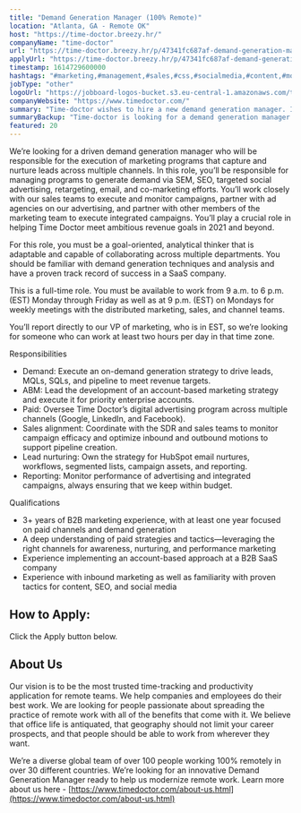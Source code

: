 ```yaml
---
title: "Demand Generation Manager (100% Remote)"
location: "Atlanta, GA - Remote OK"
host: "https://time-doctor.breezy.hr/"
companyName: "time-doctor"
url: "https://time-doctor.breezy.hr/p/47341fc687af-demand-generation-manager-100-remote"
applyUrl: "https://time-doctor.breezy.hr/p/47341fc687af-demand-generation-manager-100-remote/apply"
timestamp: 1614729600000
hashtags: "#marketing,#management,#sales,#css,#socialmedia,#content,#monitoring,#analysis,#optimization"
jobType: "other"
logoUrl: "https://jobboard-logos-bucket.s3.eu-central-1.amazonaws.com/time-doctor"
companyWebsite: "https://www.timedoctor.com/"
summary: "Time-doctor wishes to hire a new demand generation manager. If you have 3+ years of B2B marketing experience, with at least one year focused on paid channels and demand generation, consider applying."
summaryBackup: "Time-doctor is looking for a demand generation manager that has experience in: #marketing, #management, #sales."
featured: 20
---
```


We’re looking for a driven demand generation manager who will be responsible for the execution of marketing programs that capture and nurture leads across multiple channels. In this role, you’ll be responsible for managing programs to generate demand via SEM, SEO, targeted social advertising, retargeting, email, and co-marketing efforts. You’ll work closely with our sales teams to execute and monitor campaigns, partner with ad agencies on our advertising, and partner with other members of the marketing team to execute integrated campaigns. You’ll play a crucial role in helping Time Doctor meet ambitious revenue goals in 2021 and beyond.

For this role, you must be a goal-oriented, analytical thinker that is adaptable and capable of collaborating across multiple departments. You should be familiar with demand generation techniques and analysis and have a proven track record of success in a SaaS company.

This is a full-time role. You must be available to work from 9 a.m. to 6 p.m. (EST) Monday through Friday as well as at 9 p.m. (EST) on Mondays for weekly meetings with the distributed marketing, sales, and channel teams.

You’ll report directly to our VP of marketing, who is in EST, so we’re looking for someone who can work at least two hours per day in that time zone.

Responsibilities

*   Demand: Execute an on-demand generation strategy to drive leads, MQLs, SQLs, and pipeline to meet revenue targets.
*   ABM: Lead the development of an account-based marketing strategy and execute it for priority enterprise accounts.
*   Paid: Oversee Time Doctor’s digital advertising program across multiple channels (Google, LinkedIn, and Facebook).
*   Sales alignment: Coordinate with the SDR and sales teams to monitor campaign efficacy and optimize inbound and outbound motions to support pipeline creation.
*   Lead nurturing: Own the strategy for HubSpot email nurtures, workflows, segmented lists, campaign assets, and reporting.
*   Reporting: Monitor performance of advertising and integrated campaigns, always ensuring that we keep within budget.

Qualifications

*   3+ years of B2B marketing experience, with at least one year focused on paid channels and demand generation
*   A deep understanding of paid strategies and tactics—leveraging the right channels for awareness, nurturing, and performance marketing
*   Experience implementing an account-based approach at a B2B SaaS company
*   Experience with inbound marketing as well as familiarity with proven tactics for content, SEO, and social media

## How to Apply:

Click the Apply button below.

## About Us

Our vision is to be the most trusted time-tracking and productivity application for remote teams. We help companies and employees do their best work. We are looking for people passionate about spreading the practice of remote work with all of the benefits that come with it. We believe that office life is antiquated, that geography should not limit your career prospects, and that people should be able to work from wherever they want.

We’re a diverse global team of over 100 people working 100% remotely in over 30 different countries. We’re looking for an innovative Demand Generation Manager ready to help us modernize remote work. Learn more about us here - [https://www.timedoctor.com/about-us.html](https://www.timedoctor.com/about-us.html)
